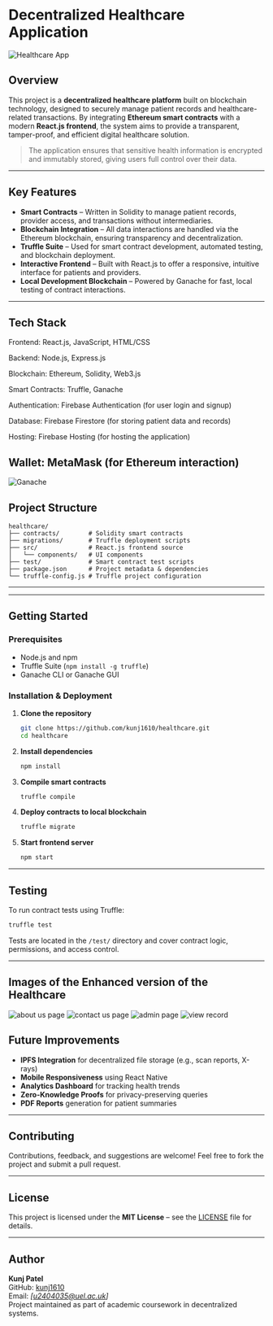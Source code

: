 #  Decentralized Healthcare Application

![Healthcare App](src/assets/images/overview.png)


##  Overview

This project is a **decentralized healthcare platform** built on blockchain technology, designed to securely manage patient records and healthcare-related transactions. By integrating **Ethereum smart contracts** with a modern **React.js frontend**, the system aims to provide a transparent, tamper-proof, and efficient digital healthcare solution.

> The application ensures that sensitive health information is encrypted and immutably stored, giving users full control over their data.

---

##  Key Features

-  **Smart Contracts** – Written in Solidity to manage patient records, provider access, and transactions without intermediaries.
-  **Blockchain Integration** – All data interactions are handled via the Ethereum blockchain, ensuring transparency and decentralization.
-  **Truffle Suite** – Used for smart contract development, automated testing, and blockchain deployment.
-  **Interactive Frontend** – Built with React.js to offer a responsive, intuitive interface for patients and providers.
-  **Local Development Blockchain** – Powered by Ganache for fast, local testing of contract interactions.

---

##  Tech Stack
Frontend: React.js, JavaScript, HTML/CSS

Backend: Node.js, Express.js

Blockchain: Ethereum, Solidity, Web3.js

Smart Contracts: Truffle, Ganache

Authentication: Firebase Authentication (for user login and signup)

Database: Firebase Firestore (for storing patient data and records)

Hosting: Firebase Hosting (for hosting the application)

Wallet: MetaMask (for Ethereum interaction)
---

![Ganache ](src/assets/images/Ganache.png)

##  Project Structure

```
healthcare/
├── contracts/        # Solidity smart contracts
├── migrations/       # Truffle deployment scripts
├── src/              # React.js frontend source
│   └── components/   # UI components
├── test/             # Smart contract test scripts
├── package.json      # Project metadata & dependencies
└── truffle-config.js # Truffle project configuration
```

---


---

##  Getting Started

###  Prerequisites

- Node.js and npm
- Truffle Suite (`npm install -g truffle`)
- Ganache CLI or Ganache GUI

###  Installation & Deployment

1. **Clone the repository**
   ```bash
   git clone https://github.com/kunj1610/healthcare.git
   cd healthcare
   ```

2. **Install dependencies**
   ```bash
   npm install
   ```

3. **Compile smart contracts**
   ```bash
   truffle compile
   ```

4. **Deploy contracts to local blockchain**
   ```bash
   truffle migrate
   ```

5. **Start frontend server**
   ```bash
   npm start
   ```

---

##  Testing

To run contract tests using Truffle:

```bash
truffle test
```

Tests are located in the `/test/` directory and cover contract logic, permissions, and access control.

---
##  Images of the Enhanced version of the Healthcare

 ![about us page](src/assets/images/about.png)
 ![contact us page](src/assets/images/contactus.png)
 ![admin page ](src/assets/images/adminpage.png)
 ![view record](src/assets/images/viewrecord.png)

##  Future Improvements

-  **IPFS Integration** for decentralized file storage (e.g., scan reports, X-rays)
-  **Mobile Responsiveness** using React Native
-  **Analytics Dashboard** for tracking health trends
-  **Zero-Knowledge Proofs** for privacy-preserving queries
-  **PDF Reports** generation for patient summaries

---

##  Contributing

Contributions, feedback, and suggestions are welcome! Feel free to fork the project and submit a pull request.

---

##  License

This project is licensed under the **MIT License** – see the [LICENSE](LICENSE) file for details.

---

##  Author

**Kunj Patel**  
GitHub: [kunj1610](https://github.com/kunj1610)  
Email: *[u2404035@uel.ac.uk]*  
Project maintained as part of academic coursework in decentralized systems.
